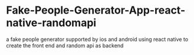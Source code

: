 # Fake-People-Generator-App-react-native-randomapi
a fake people generator supported by ios and android using react native to create the front end and random api as backend
